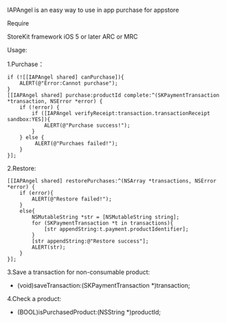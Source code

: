 IAPAngel is an easy way to use in app purchase for appstore

Require

StoreKit framework
iOS 5 or later
ARC or MRC

Usage:

1.Purchase：

    if (![[IAPAngel shared] canPurchase]){
        ALERT(@"Error:Cannot purchase");
    }
    [[IAPAngel shared] purchase:productId complete:^(SKPaymentTransaction *transaction, NSError *error) {
        if (!error) {
            if ([IAPAngel verifyReceipt:transaction.transactionReceipt sandbox:YES]){
                ALERT(@"Purchase success!");
            }
        } else {
             ALERT(@"Purchaes failed!");
        }
    }];

2.Restore:

    [[IAPAngel shared] restorePurchases:^(NSArray *transactions, NSError *error) {
        if (error){
            ALERT(@"Restore failed!");
        }
        else{
            NSMutableString *str = [NSMutableString string];
            for (SKPaymentTransaction *t in transactions){
                [str appendString:t.payment.productIdentifier];
            }
            [str appendString:@"Restore success"];
            ALERT(str);
        }
    }];

3.Save a transaction for non-consumable product:

- (void)saveTransaction:(SKPaymentTransaction *)transaction;

4.Check a product:

- (BOOL)isPurchasedProduct:(NSString *)productId;
